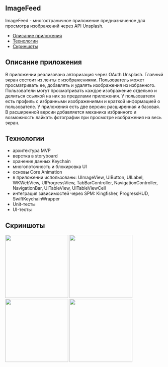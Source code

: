 ## **ImageFeed**

ImageFeed - многостраничное приложение предназначеное для просмотра изображений через API Unsplash.

- [Описание приложения](https://github.com/FilTon87/ImageFeed/tree/main#описание-приложения)
- [Технологии](https://github.com/FilTon87/ImageFeed/tree/main#технологии)
- [Скриншоты](https://github.com/FilTon87/ImageFeed/tree/main#скриншоты)

## **Описание приложения**
В приложении реализована авторизация через OAuth Unsplash.
Главный экран состоит из ленты с изображениями. Пользователь может просматривать ее, добавлять и удалять изображения из избранного.
Пользователи могут просматривать каждое изображение отдельно и делиться ссылкой на них за пределами приложения.
У пользователя есть профиль с избранными изображениями и краткой информацией о пользователе.
У приложения есть две версии: расширенная и базовая. В расширенной версии добавляется механика избранного и возможность лайкать фотографии при просмотре изображения на весь экран.


## **Технологии**
- архитектура MVP
- верстка в storyboard
- хранение данных Keychain
- многопоточность и блокировка UI
- основы Core Animation
- в приложении использованы: UImageView, UIButton, UILabel, WKWebView, UIProgressView, TabBarController, NavigationController, NavigationBar, UITableView, UITableViewCell
- интеграция зависимостей через SPM: Kingfisher, ProgressHUD, SwiftKeychainWrapper
- Unit-тесты
- UI-тесты

  
## **Скриншоты**
<img src="https://github.com/user-attachments/assets/d2c20023-32bc-4572-a338-73f814e9d89f" width="200" />
<img src="https://github.com/user-attachments/assets/3ad82e6e-4096-457e-889b-227e4437d7e5" width="200" />
<img src="https://github.com/user-attachments/assets/ff06ed53-a0f8-4b3c-a48c-cc73b889b801" width="200" />
<img src="https://github.com/user-attachments/assets/7b77e7d0-67ef-48f7-b82e-1e42b2f4e606" width="200" />

